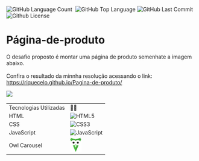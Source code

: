 <img alt="GitHub Language Count" src="https://img.shields.io/github/languages/count/Riquecelo/Pagina-de-produto" /> <img alt="" src="https://img.shields.io/github/repo-size/Riquecelo/Pagina-de-produto" /> <img alt="GitHub Top Language" src="https://img.shields.io/github/languages/top/Riquecelo/Pagina-de-produto" /> <img alt="GitHub Last Commit" src="https://img.shields.io/github/last-commit/Riquecelo/Pagina-de-produto" /> <img alt="Github License" src="https://img.shields.io/github/license/Riquecelo/Pagina-de-produto" />

# Página-de-produto


O desafio proposto é montar uma página de produto semenhate a imagem abaixo.
<br><br>
Confira o resultado da minnha resolução acessando o link: https://riquecelo.github.io/Pagina-de-produto/

<img src="https://github.com/Riquecelo/Pagina-de-produto/blob/main/assets/Desktop-site.png" width="650" higth="800">

|||
|-|-|
|Tecnologias Utilizadas|👩‍💻|
|HTML|![HTML5](https://img.shields.io/badge/html5-%23E34F26.svg?style=for-the-badge&logo=html5&logoColor=white)|
|CSS|![CSS3](https://img.shields.io/badge/css3-%231572B6.svg?style=for-the-badge&logo=css3&logoColor=white)|
|JavaScript|![JavaScript](https://img.shields.io/badge/javascript-%23323330.svg?style=for-the-badge&logo=javascript&logoColor=%23F7DF1E)|
|Owl Carousel|<img src="https://github.com/OwlCarousel2/OwlCarousel2/blob/develop/docs/assets/img/owl-logo.png" width='30'>|
